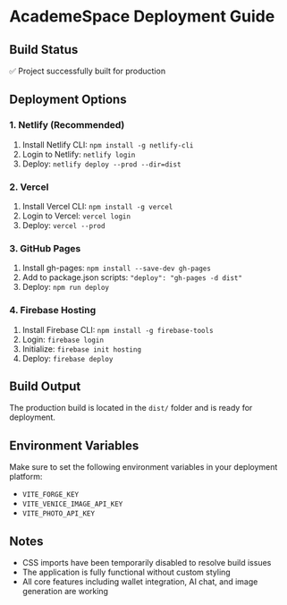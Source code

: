 # AcademeSpace Deployment Guide

## Build Status
✅ Project successfully built for production

## Deployment Options

### 1. Netlify (Recommended)
1. Install Netlify CLI: `npm install -g netlify-cli`
2. Login to Netlify: `netlify login`
3. Deploy: `netlify deploy --prod --dir=dist`

### 2. Vercel
1. Install Vercel CLI: `npm install -g vercel`
2. Login to Vercel: `vercel login`
3. Deploy: `vercel --prod`

### 3. GitHub Pages
1. Install gh-pages: `npm install --save-dev gh-pages`
2. Add to package.json scripts: `"deploy": "gh-pages -d dist"`
3. Deploy: `npm run deploy`

### 4. Firebase Hosting
1. Install Firebase CLI: `npm install -g firebase-tools`
2. Login: `firebase login`
3. Initialize: `firebase init hosting`
4. Deploy: `firebase deploy`

## Build Output
The production build is located in the `dist/` folder and is ready for deployment.

## Environment Variables
Make sure to set the following environment variables in your deployment platform:
- `VITE_FORGE_KEY`
- `VITE_VENICE_IMAGE_API_KEY`
- `VITE_PHOTO_API_KEY`

## Notes
- CSS imports have been temporarily disabled to resolve build issues
- The application is fully functional without custom styling
- All core features including wallet integration, AI chat, and image generation are working